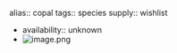 alias:: copal
tags:: species
supply:: wishlist

- availability:: unknown
- ![image.png](https://peach-geographical-bat-397.mypinata.cloud/ipfs/QmZrPKgv35bnUL1L5FLmf3GdAZyX95RFgenWfraiXEpm5U)